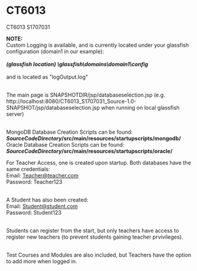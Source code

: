 # CT6013
CT6013 S1707031

<b>NOTE:</b><br>
Custom Logging is available, and is currently located under your glassfish configuration (domain1 in our example): <br><br>
<i><b>(glassfish location) \glassfish\domains\domain1\config </b></i><br><br>
and is located as "logOutput.log" <br><br>

The main page is SNAPSHOTDIR/jsp/databaseselection.jsp (e.g. http://localhost:8080/CT6013_S1707031_Source-1.0-SNAPSHOT/jsp/databaseselection.jsp when running on local glassfish server) <br><br>

MongoDB Database Creation Scripts can be found: <b>*SourceCodeDirectory*/src/main/resources/startupscripts/mongodb/</b> <br/>
Oracle Database Creation Scripts can be found: <b>*SourceCodeDirectory*/src/main/resources/startupscripts/oracle/</b>

For Teacher Access, one is created upon startup. Both databases have the same credentials:<br/>
Email: Teacher@teacher.com <br/>
Password: Teacher123 <br/><br/>

A Student has also been created: <br/>
Email: Student@student.com <br/>
Password: Student123 <br/><br/>

Students can register from the start, but only teachers have access to register new teachers (to prevent students gaining teacher prvivileges). <br/><br/>

Test Courses and Modules are also included, but Teachers have the option to add more when logged in.
